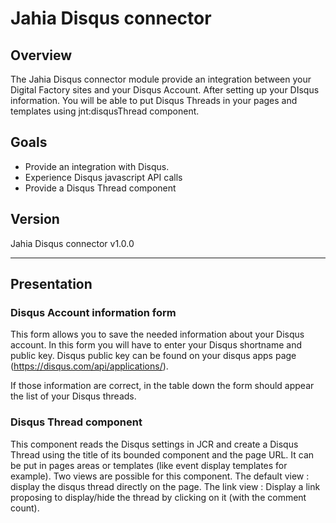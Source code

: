  Jahia Disqus connector
=======================

## Overview
The Jahia Disqus connector module provide an integration between your Digital Factory sites and your Disqus Account. After setting up your DIsqus information.
You will be able to put Disqus Threads in your pages and templates using jnt:disqusThread component.

## Goals

- Provide an integration with Disqus.
- Experience Disqus javascript API calls
- Provide a Disqus Thread component


## Version

Jahia Disqus connector v1.0.0

---

## Presentation
### Disqus Account information form
This form allows you to save the needed information about your Disqus account.
In this form you will have to enter your Disqus shortname and public key.
Disqus public key can be found on your disqus apps page (https://disqus.com/api/applications/).

If those information are correct, in the table down the form should appear the list of your Disqus threads.


### Disqus Thread component
This component reads the Disqus settings in JCR and create a Disqus Thread using the title of its bounded component and the page URL.
It can be put in pages areas or templates (like event display templates for example).
Two views are possible for this component.
The default view : display the disqus thread directly on the page.
The link view : Display a link proposing to display/hide the thread by clicking on it (with the comment count).
